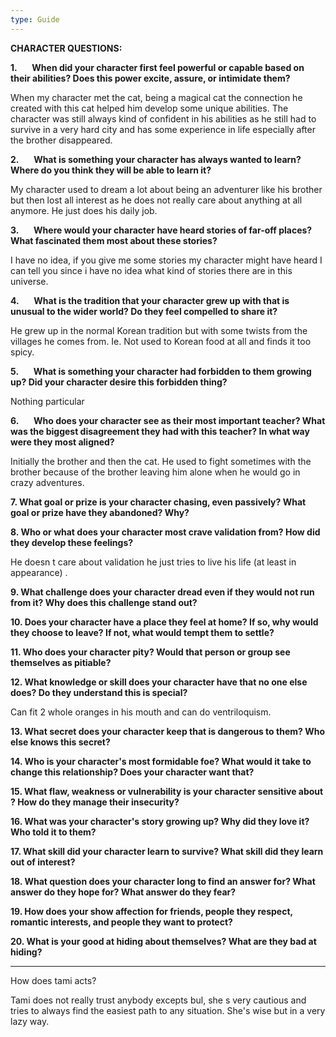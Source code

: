 ```yaml
---
type: Guide
---
```



**CHARACTER QUESTIONS:**

**1.**      **When did your character first feel powerful or capable based on their abilities? Does this power excite, assure, or intimidate them?**

When my character met the cat, being a magical cat the connection he created with this cat helped him develop some unique abilities. The character was still always kind of confident in his abilities as he still had to survive in a very hard city and has some experience in life especially after the brother disappeared.

**2.**      **What is something your character has always wanted to learn? Where do you think they will be able to learn it?**

My character used to dream a lot about being an adventurer like his brother but then lost all interest as he does not really care about anything at all anymore. He just does his daily job.

**3.**      **Where would your character have heard stories of far-off places? What fascinated them most about these stories?**

I have no idea, if you give me some stories my character might have heard I can tell you since i have no idea what kind of stories there are in this universe.

**4.**      **What is the tradition that your character grew up with that is unusual to the wider world? Do they feel compelled to share it?**

He grew up in the normal Korean tradition but with some twists from the villages he comes from. Ie. Not used to Korean food at all and finds it too spicy.

**5.**      **What is something your character had forbidden to them growing up? Did your character desire this forbidden thing?**

Nothing particular

**6.**      **Who does your character see as their most important teacher? What was the biggest disagreement they had with this teacher? In what way were they most aligned?**

Initially the brother and then the cat. He used to fight sometimes with the brother because of the brother leaving him alone when he would go in crazy adventures.

**7. What goal or prize is your character chasing, even passively? What goal or prize have they abandoned? Why?**

**8. Who or what does your character most crave validation from? How did they develop these feelings?**

He doesn t care about validation he just tries to live his life (at least in appearance) .

**9. What challenge does your character dread even if they would not run from it? Why does this challenge stand out?**

**10. Does your character have a place they feel at home? If so, why would they choose to leave? If not, what would tempt them to settle?**

**11. Who does your character pity? Would that person or group see themselves as pitiable?**

**12. What knowledge or skill does your character have that no one else does? Do they understand this is special?**

Can fit 2 whole oranges in his mouth and can do ventriloquism.

**13. What secret does your character keep that is dangerous to them? Who else knows this secret?**

**14. Who is your character's most formidable foe? What would it take to change this relationship? Does your character want that?**

**15. What flaw, weakness or vulnerability is your character sensitive about ? How do they manage their insecurity?**

**16. What was your character's story growing up? Why did they love it? Who told it to them?**

**17. What skill did your character learn to survive? What skill did they learn out of interest?**

**18. What question does your character long to find an answer for? What answer do they hope for? What answer do they fear?**

**19. How does your show affection for friends, people they respect, romantic interests, and people they want to protect?**

**20. What is your good at hiding about themselves? What are they bad at hiding?**


-----------------------------------------------------------------------
How does tami acts?

Tami does not really trust anybody excepts bul, she s very cautious and tries to always find the easiest path to any situation. She's wise but in a very lazy way. 
